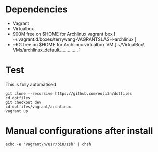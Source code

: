 # Dependencies

- Vagrant
- Virtualbox
- 900M free on $HOME for Archlinux vagrant box [ ~/.vagrant.d/boxes/terrywang-VAGRANTSLASH-archlinux ]
- ~6G free on $HOME for Archlinux virtualbox VM [ ~/VirtualBox\ VMs/archlinux_default_............. ]

# Test

This is fully automatised

```
git clone --recursive https://github.com/eoli3n/dotfiles
cd dotfiles
git checkout dev
cd dotfiles/vagrant/archlinux
vagrant up
```

# Manual configurations after install

```
echo -e 'vagrant\n/usr/bin/zsh' | chsh
```
